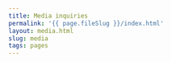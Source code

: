 ```yaml
---
title: Media inquiries
permalink: '{{ page.fileSlug }}/index.html'
layout: media.html
slug: media
tags: pages
---
```




